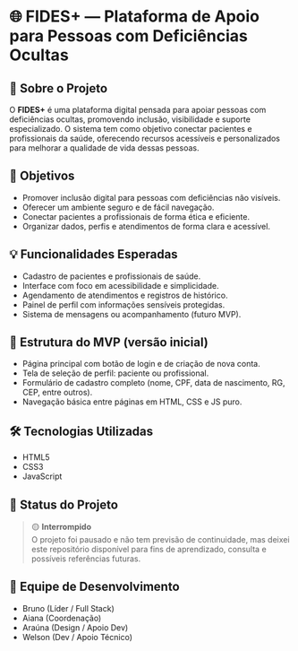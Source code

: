 # 🌐 FIDES+ — Plataforma de Apoio para Pessoas com Deficiências Ocultas

## 📌 Sobre o Projeto

O **FIDES+** é uma plataforma digital pensada para apoiar pessoas com deficiências ocultas, promovendo inclusão, visibilidade e suporte especializado. O sistema tem como objetivo conectar pacientes e profissionais da saúde, oferecendo recursos acessíveis e personalizados para melhorar a qualidade de vida dessas pessoas.

## 🎯 Objetivos

- Promover inclusão digital para pessoas com deficiências não visíveis.
- Oferecer um ambiente seguro e de fácil navegação.
- Conectar pacientes a profissionais de forma ética e eficiente.
- Organizar dados, perfis e atendimentos de forma clara e acessível.

## 💡 Funcionalidades Esperadas

- Cadastro de pacientes e profissionais de saúde.
- Interface com foco em acessibilidade e simplicidade.
- Agendamento de atendimentos e registros de histórico.
- Painel de perfil com informações sensíveis protegidas.
- Sistema de mensagens ou acompanhamento (futuro MVP).

## 📁 Estrutura do MVP (versão inicial)

- Página principal com botão de login e de criação de nova conta.
- Tela de seleção de perfil: paciente ou profissional.
- Formulário de cadastro completo (nome, CPF, data de nascimento, RG, CEP, entre outros).
- Navegação básica entre páginas em HTML, CSS e JS puro.

## 🛠️ Tecnologias Utilizadas

- HTML5
- CSS3
- JavaScript

## 🚧 Status do Projeto

> 🟡 **Interrompido**  
> O projeto foi pausado e não tem previsão de continuidade, mas deixei este repositório disponível para fins de aprendizado, consulta e possíveis referências futuras.

## 👥 Equipe de Desenvolvimento

- Bruno (Líder / Full Stack)
- Aiana (Coordenação)
- Araúna (Design / Apoio Dev)
- Welson (Dev / Apoio Técnico)


